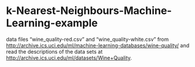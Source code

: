 # k-Nearest-Neighbours-Machine-Learning-example

data files “wine_quality-red.csv” and “wine_quality-white.csv” from 
http://archive.ics.uci.edu/ml/machine-learning-databases/wine-quality/ and read the descriptions of the
data sets at http://archive.ics.uci.edu/ml/datasets/Wine+Quality.
